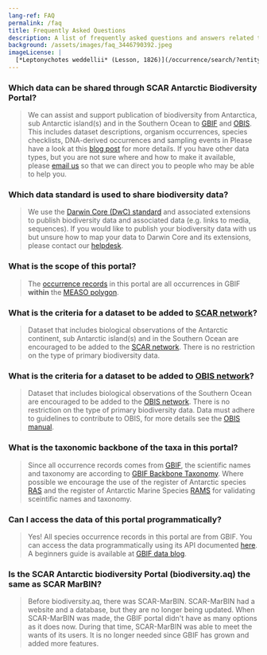 ```yaml
---
lang-ref: FAQ
permalink: /faq
title: Frequently Asked Questions
description: A list of frequently asked questions and answers related to SCAR Antarctic Biodiversity Portal
background: /assets/images/faq_3446790392.jpeg
imageLicense: |
  [*Leptonychotes weddellii* (Lesson, 1826)](/occurrence/search/?entity=3446790392)
---
```


### Which data can be shared through SCAR Antarctic Biodiversity Portal?

> We can assist and support publication of biodiversity from Antarctica, sub Antarctic island(s) and in the Southern Ocean to [GBIF](https://www.gbif.org/) and [OBIS](https://www/obis.org/). This includes dataset descriptions, organism occurrences, species checklists, DNA-derived occurrences and sampling events in Please have a
> look at this [blog post](https://data-blog.gbif.org/post/data-shareability/) for more details.
> If you have other data types, but you are not sure where and how to make it available,
> please [email us](mailto:data-biodiversity-aq@naturalsciences.be) so that we can direct you to people who may be able to
> help you.

### Which data standard is used to share biodiversity data?

> We use the [Darwin Core (DwC) standard](https://dwc.tdwg.org/) and associated extensions to publish biodiversity data
> and associated data (e.g. links to media, sequences). If you would like to publish your biodiversity data with us but
> unsure how to map your data to Darwin Core and its extensions, please contact
> our [helpdesk](mailto:data-biodiversity-aq@naturalsciences.be).

### What is the scope of this portal?

> The [occurrence records](/occurrence/search) in this portal are all occurrences in GBIF **within**
> the [MEASO polygon](https://github.com/gbif/hp-antarctic/blob/eea6740b87e477305107cf702055e01a0b4691d8/_includes/js/config.js#L32).

### What is the criteria for a dataset to be added to [SCAR network](https://www.gbif.org/network/8534dd20-c368-4a1f-bdaf-e6b390710f89)?

> Dataset that includes biological observations of the Antarctic continent, sub Antarctic island(s) and in the Southern
> Ocean are encouraged to be added to the [SCAR network](https://www.gbif.org/network/8534dd20-c368-4a1f-bdaf-e6b390710f89). 
> There is no restriction on the type of primary biodiversity data.

### What is the criteria for a dataset to be added to [OBIS network](https://www.gbif.org/network/2b7c7b4f-4d4f-40d3-94de-c28b6fa054a6)?

> Dataset that includes biological observations of the Southern Ocean are encouraged to be added to the [OBIS network](https://www.gbif.org/network/2b7c7b4f-4d4f-40d3-94de-c28b6fa054a6). 
> There is no restriction on the type of primary biodiversity data.
>Data must adhere to guidelines to contribute to OBIS, for more details see the [OBIS manual](https://manual.obis.org/).
 
### What is the taxonomic backbone of the taxa in this portal?

> Since all occurrence records comes from [GBIF](https://www.gbif.org/), the scientific names and taxonomy are according
> to [GBIF Backbone Taxonomy](https://doi.org/10.15468/39omei).
> Where possible we encourage the use of the register of Antarctic species [RAS](https://ras.biodiversity.aq) and the register of Antarctic Marine Species [RAMS](https://www.marinespecies.org/rams/) for validating sceintific names and taxonomy.

### Can I access the data of this portal programmatically?

> Yes! All species occurrence records in this portal are from GBIF. You can access the data programmatically using its
> API documented [here](https://www.gbif.org/developer/summary). A beginners guide is available
> at [GBIF data blog](https://data-blog.gbif.org/post/gbif-api-beginners-guide/).


### Is the SCAR Antarctic biodiversity Portal (biodiversity.aq) the same as SCAR MarBIN?

>Before biodiversity.aq, there was SCAR-MarBIN. SCAR-MarBIN had a website and a database, but they are no longer being updated. When SCAR-MarBIN was made, the GBIF portal didn't have as many options as it does now. During that time, SCAR-MarBIN was able to meet the wants of its users. It is no longer needed since GBIF has grown and added more features.


